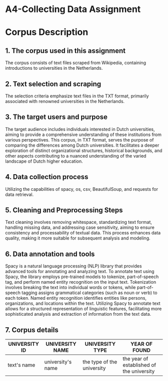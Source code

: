 # A4-Collecting Data Assignment

# Corpus Description 

## 1. The corpus used in this assignment

The corpus consists of text files scraped from Wikipedia, containing introductions to universities in the Netherlands. 

## 2. Text selection and scraping

The selection criteria emphasize text files in the TXT format, primarily associated with renowned universities in the Netherlands.

## 3. The target users and purpose

The target audience includes individuals interested in Dutch universities, aiming to provide a comprehensive understanding of these institutions from various perspectives. This corpus, in TXT format, serves the purpose of comparing the differences among Dutch universities. It facilitates a deeper exploration of distinct organizational structures, historical backgrounds, and other aspects contributing to a nuanced understanding of the varied landscape of Dutch higher education.

## 4. Data collection process

Utilizing the capabilities of spacy, os, csv, BeautifulSoup, and requests for data retrieval.

## 5. Cleaning and Preprocessing Steps

Text cleaning involves removing whitespace, standardizing text format, handling missing data, and addressing case sensitivity, aiming to ensure consistency and processability of textual data. This process enhances data quality, making it more suitable for subsequent analysis and modeling.

## 6. Data annotation and tools

Spacy is a natural language processing (NLP) library that provides advanced tools for annotating and analyzing text. To annotate text using Spacy, the library employs pre-trained models to tokenize, part-of-speech tag, and perform named entity recognition on the input text. Tokenization involves breaking the text into individual words or tokens, while part-of-speech tagging assigns grammatical categories (such as noun or verb) to each token. Named entity recognition identifies entities like persons, organizations, and locations within the text. Utilizing Spacy to annotate text allows for a structured representation of linguistic features, facilitating more sophisticated analysis and extraction of information from the text data.

## 7. Corpus details 

| UNIVERSITY ID | UNIVERSITY NAME | UNIVERSITY TYPE | YEAR OF FOUND |
|-------------|--------|-----|-----|
| text's name  | university's name | the type of the university | the year of established of the university | 

